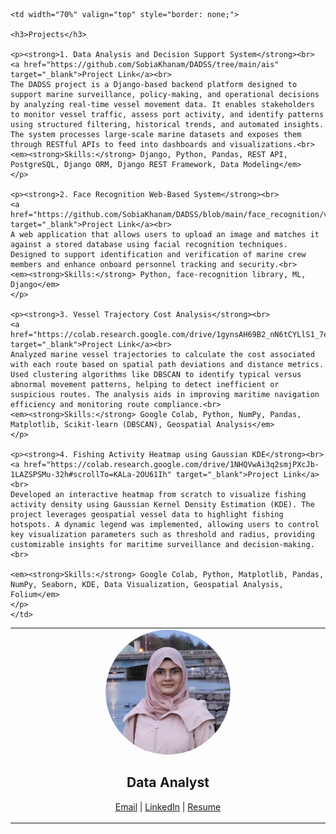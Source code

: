 <table style="border: none;">
  <tr>
    <td width="30%" align="center" valign="top" style="border: none;">
      <img src="/profile_pic.png" alt="Profile Picture" style="border-radius: 50%; width: 200px; height: 200px; object-fit: cover;"><br>
      <p align="center"><h2>  Data Analyst</h2></p>
      <p>
        <a href="mailto:sobiakhanam2000@gmail.com">Email</a> |
        <a href="https://linkedin.com/in/sobia-khanam" target="_blank">LinkedIn</a> |
        <a href="/SOBIA KHANAM - RESUME.pdf" target="_blank">Resume</a>
      </p>
    </td>

    <td width="70%" valign="top" style="border: none;">

    <h3>Projects</h3>
    
    <p><strong>1. Data Analysis and Decision Support System</strong><br>
    <a href="https://github.com/SobiaKhanam/DADSS/tree/main/ais" target="_blank">Project Link</a><br>
    The DADSS project is a Django-based backend platform designed to support marine surveillance, policy-making, and operational decisions by analyzing real-time vessel movement data. It enables stakeholders to monitor vessel traffic, assess port activity, and identify patterns using structured filtering, historical trends, and automated insights. The system processes large-scale marine datasets and exposes them through RESTful APIs to feed into dashboards and visualizations.<br>
    <em><strong>Skills:</strong> Django, Python, Pandas, REST API, PostgreSQL, Django ORM, Django REST Framework, Data Modeling</em>
    </p>
    
    <p><strong>2. Face Recognition Web-Based System</strong><br>
    <a href="https://github.com/SobiaKhanam/DADSS/blob/main/face_recognition/views.py" target="_blank">Project Link</a><br>
    A web application that allows users to upload an image and matches it against a stored database using facial recognition techniques. Designed to support identification and verification of marine crew members and enhance onboard personnel tracking and security.<br>
    <em><strong>Skills:</strong> Python, face-recognition library, ML, Django</em>
    </p>
    
    <p><strong>3. Vessel Trajectory Cost Analysis</strong><br>
    <a href="https://colab.research.google.com/drive/1gynsAH69B2_nN6tCYLlS1_7eIbHzC5AH#scrollTo=YWCUkOfOXPIw" target="_blank">Project Link</a><br>
    Analyzed marine vessel trajectories to calculate the cost associated with each route based on spatial path deviations and distance metrics. Used clustering algorithms like DBSCAN to identify typical versus abnormal movement patterns, helping to detect inefficient or suspicious routes. The analysis aids in improving maritime navigation efficiency and monitoring route compliance.<br>
    <em><strong>Skills:</strong> Google Colab, Python, NumPy, Pandas, Matplotlib, Scikit-learn (DBSCAN), Geospatial Analysis</em>
    </p>

    <p><strong>4. Fishing Activity Heatmap using Gaussian KDE</strong><br>
    <a href="https://colab.research.google.com/drive/1NHQVwAi3q2smjPXcJb-1LAZSPSMu-32h#scrollTo=KALa-2OU61Ih" target="_blank">Project Link</a><br>
    Developed an interactive heatmap from scratch to visualize fishing activity density using Gaussian Kernel Density Estimation (KDE). The project leverages geospatial vessel data to highlight fishing hotspots. A dynamic legend was implemented, allowing users to control key visualization parameters such as threshold and radius, providing customizable insights for maritime surveillance and decision-making.<br>

    <em><strong>Skills:</strong> Google Colab, Python, Matplotlib, Pandas, NumPy, Seaborn, KDE, Data Visualization, Geospatial Analysis, Folium</em>
    </p>
    </td>
  </tr>
</table>
